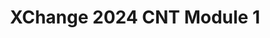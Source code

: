 ---
title: XChange 2024 CNT Module 1
redirect_to: https://docs.google.com/document/d/1JicO5lDhdhf4qnQqp-ypMzIQcE6063_SCUfhqOqqDL4/edit?usp=sharing
redirect_from: 
  - /XC24CNTModule1FaciGuide
  - /xc24cntmodule1faciguide
---